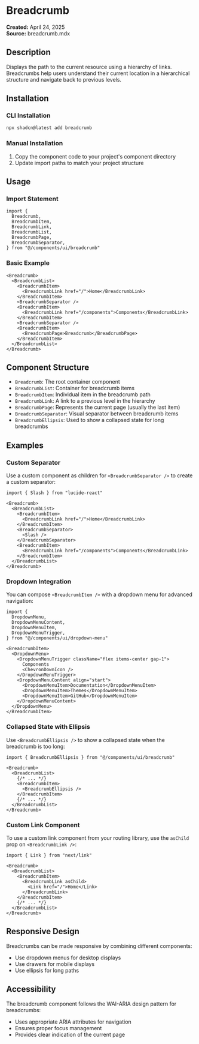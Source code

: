 # Breadcrumb

**Created:** April 24, 2025  
**Source:** breadcrumb.mdx

## Description

Displays the path to the current resource using a hierarchy of links. Breadcrumbs help users understand their current location in a hierarchical structure and navigate back to previous levels.

## Installation

### CLI Installation

```bash
npx shadcn@latest add breadcrumb
```

### Manual Installation

1. Copy the component code to your project's component directory
2. Update import paths to match your project structure

## Usage

### Import Statement

```tsx
import {
  Breadcrumb,
  BreadcrumbItem,
  BreadcrumbLink,
  BreadcrumbList,
  BreadcrumbPage,
  BreadcrumbSeparator,
} from "@/components/ui/breadcrumb"
```

### Basic Example

```tsx
<Breadcrumb>
  <BreadcrumbList>
    <BreadcrumbItem>
      <BreadcrumbLink href="/">Home</BreadcrumbLink>
    </BreadcrumbItem>
    <BreadcrumbSeparator />
    <BreadcrumbItem>
      <BreadcrumbLink href="/components">Components</BreadcrumbLink>
    </BreadcrumbItem>
    <BreadcrumbSeparator />
    <BreadcrumbItem>
      <BreadcrumbPage>Breadcrumb</BreadcrumbPage>
    </BreadcrumbItem>
  </BreadcrumbList>
</Breadcrumb>
```

## Component Structure

- `Breadcrumb`: The root container component
- `BreadcrumbList`: Container for breadcrumb items
- `BreadcrumbItem`: Individual item in the breadcrumb path
- `BreadcrumbLink`: A link to a previous level in the hierarchy
- `BreadcrumbPage`: Represents the current page (usually the last item)
- `BreadcrumbSeparator`: Visual separator between breadcrumb items
- `BreadcrumbEllipsis`: Used to show a collapsed state for long breadcrumbs

## Examples

### Custom Separator

Use a custom component as children for `<BreadcrumbSeparator />` to create a custom separator:

```tsx
import { Slash } from "lucide-react"

<Breadcrumb>
  <BreadcrumbList>
    <BreadcrumbItem>
      <BreadcrumbLink href="/">Home</BreadcrumbLink>
    </BreadcrumbItem>
    <BreadcrumbSeparator>
      <Slash />
    </BreadcrumbSeparator>
    <BreadcrumbItem>
      <BreadcrumbLink href="/components">Components</BreadcrumbLink>
    </BreadcrumbItem>
  </BreadcrumbList>
</Breadcrumb>
```

### Dropdown Integration

You can compose `<BreadcrumbItem />` with a dropdown menu for advanced navigation:

```tsx
import {
  DropdownMenu,
  DropdownMenuContent,
  DropdownMenuItem,
  DropdownMenuTrigger,
} from "@/components/ui/dropdown-menu"

<BreadcrumbItem>
  <DropdownMenu>
    <DropdownMenuTrigger className="flex items-center gap-1">
      Components
      <ChevronDownIcon />
    </DropdownMenuTrigger>
    <DropdownMenuContent align="start">
      <DropdownMenuItem>Documentation</DropdownMenuItem>
      <DropdownMenuItem>Themes</DropdownMenuItem>
      <DropdownMenuItem>GitHub</DropdownMenuItem>
    </DropdownMenuContent>
  </DropdownMenu>
</BreadcrumbItem>
```

### Collapsed State with Ellipsis

Use `<BreadcrumbEllipsis />` to show a collapsed state when the breadcrumb is too long:

```tsx
import { BreadcrumbEllipsis } from "@/components/ui/breadcrumb"

<Breadcrumb>
  <BreadcrumbList>
    {/* ... */}
    <BreadcrumbItem>
      <BreadcrumbEllipsis />
    </BreadcrumbItem>
    {/* ... */}
  </BreadcrumbList>
</Breadcrumb>
```

### Custom Link Component

To use a custom link component from your routing library, use the `asChild` prop on `<BreadcrumbLink />`:

```tsx
import { Link } from "next/link"

<Breadcrumb>
  <BreadcrumbList>
    <BreadcrumbItem>
      <BreadcrumbLink asChild>
        <Link href="/">Home</Link>
      </BreadcrumbLink>
    </BreadcrumbItem>
    {/* ... */}
  </BreadcrumbList>
</Breadcrumb>
```

## Responsive Design

Breadcrumbs can be made responsive by combining different components:
- Use dropdown menus for desktop displays
- Use drawers for mobile displays
- Use ellipsis for long paths

## Accessibility

The breadcrumb component follows the WAI-ARIA design pattern for breadcrumbs:
- Uses appropriate ARIA attributes for navigation
- Ensures proper focus management
- Provides clear indication of the current page